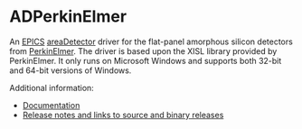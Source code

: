 ADPerkinElmer
=============
An 
[EPICS](http://www.aps.anl.gov/epics/) 
[areaDetector](https://github.com/areaDetector/areaDetector/blob/master/README.md) 
driver for the flat-panel amorphous silicon detectors from 
[PerkinElmer](http://optoelectronics.perkinelmer.com/catalog/Category.aspx?CategoryName=X-Ray+Cameras).
The driver is based upon the XISL library provided by PerkinElmer. 
It only runs on Microsoft Windows and supports both 32-bit and 64-bit versions of Windows.

Additional information:
* [Documentation](https://areadetector.github.io/master/ADPerkinElmer/PerkinElmerDoc.html)
* [Release notes and links to source and binary releases](RELEASE.md)
